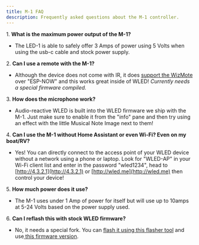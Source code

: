 ```yaml
---
title: M-1 FAQ
description: Frequently asked questions about the M-1 controller.
---
```

1\. **What is the maximum power output of the M-1?**

* The LED-1 is able to safely offer 3 Amps of power using 5 Volts when using the usb-c cable and stock power supply.

2\. **Can I use a remote with the M-1?**

* Although the device does not come with IR, it does <a href="https://www.amazon.com/dp/B091TGDS6F" target="_blank" rel="noreferrer nofollow noopener">support the WizMote</a> over "ESP-NOW" and this works great inside of WLED! *Currently needs a special firmware compiled.*

3\. **How does the microphone work?**

* Audio-reactive WLED is built into the WLED firmware we ship with the M-1. Just make sure to enable it from the "info" pane and then try using an effect with the little Musical Note Image next to them!

4\. **Can I use the M-1 without Home Assistant or even Wi-Fi? Even on my boat/RV?**

* Yes! You can directly connect to the access point of your WLED device without a network using a phone or laptop. Look for "WLED-AP" in your Wi-Fi client list and enter in the password "wled1234", head to [http://4.3.2.1](http://4.3.2.1) or [http://wled.me](http://wled.me) then control your device!

5\. **How much power does it use?**

* The M-1 uses under 1 Amp of power for itself but will use up to 10amps at 5-24 Volts based on the power supply used.

6\. **Can I reflash this with stock WLED firmware?**

* No, it needs a special fork. You can <a href="https://github.com/srg74/WLED-wemos-shield/tree/master/resources/Firmware/WLED_%20ESP_Flasher" target="_blank" rel="noreferrer nofollow noopener">flash it using this flasher tool</a> and use<a href="https://cdn.discordapp.com/attachments/1371998979369336922/1377651379237032096/WLEDMM_0.14.1-b32.40_adafruit_matrixportal_esp32s3.bin?ex=68556cd4&amp;is=68541b54&amp;hm=07c5b2ebffcc895d2f2100a9d370babf102d044739e3f1ade47cceff8581205a&amp;" target="_blank" rel="noreferrer nofollow noopener"> this firmware version</a>.

&nbsp;
